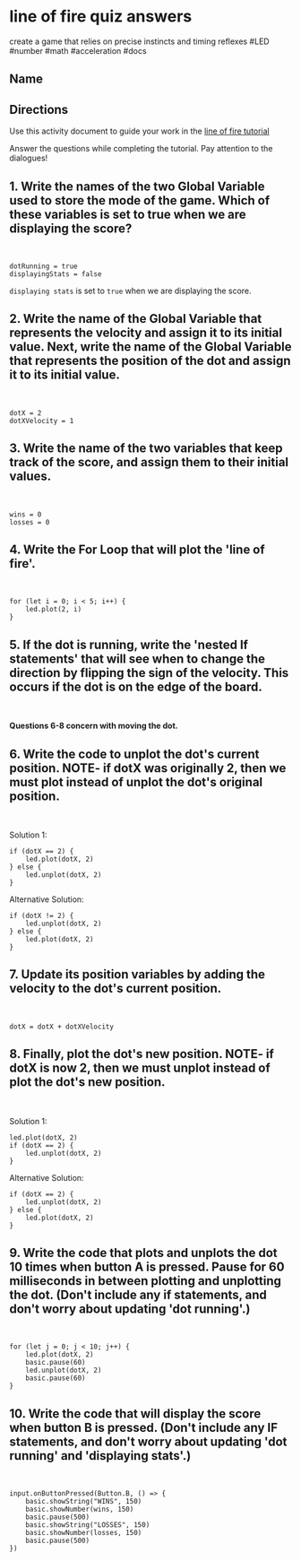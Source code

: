 # line of fire quiz answers

create a game that relies on precise instincts and timing reflexes #LED #number #math #acceleration #docs

## Name

## Directions

Use this activity document to guide your work in the [line of fire tutorial](/microbit/lessons/line-of-fire/tutorial)

Answer the questions while completing the tutorial. Pay attention to the dialogues!

## 1. Write the names of the two Global Variable used to store the mode of the game. Which of these variables is set to true when we are displaying the score?

<br/>

```
dotRunning = true
displayingStats = false
```

`displaying stats` is set to `true` when we are displaying the score.

## 2. Write the name of the Global Variable that represents the velocity and assign it to its initial value. Next, write the name of the Global Variable that represents the position of the dot and assign it to its initial value.

<br/>

```
dotX = 2
dotXVelocity = 1
```

## 3. Write the name of the two variables that keep track of the score, and assign them to their initial values.

<br/>

```
wins = 0
losses = 0
```

## 4. Write the For Loop that will plot the 'line of fire'.

<br/>

```
for (let i = 0; i < 5; i++) {
    led.plot(2, i)
}
```

## 5. If the dot is running, write the 'nested If statements' that will see when to change the direction by flipping the sign of the velocity. This occurs if the dot is on the edge of the board.

<br/>

**Questions 6-8 concern with moving the dot.**

## 6. Write the code to unplot the dot's current position. NOTE- if dotX was originally 2, then we must plot instead of unplot the dot's original position.

<br/>

Solution 1:

```
if (dotX == 2) {
    led.plot(dotX, 2)
} else {
    led.unplot(dotX, 2)
}
```

Alternative Solution:

```
if (dotX != 2) {
    led.unplot(dotX, 2)
} else {
    led.plot(dotX, 2)
}
```

## 7. Update its position variables by adding the velocity to the dot's current position.

<br/>

```
dotX = dotX + dotXVelocity
```

## 8.  Finally, plot the dot's new position.  NOTE- if dotX is now 2, then we must unplot instead of plot the dot's new position.

<br/>

Solution 1:

```
led.plot(dotX, 2)
if (dotX == 2) {
    led.unplot(dotX, 2)
}
```

Alternative Solution:

```
if (dotX == 2) {
    led.unplot(dotX, 2)
} else {
    led.plot(dotX, 2)
}
```

## 9. Write the code that plots and unplots the dot 10 times when button A is pressed. Pause for 60 milliseconds in between plotting and unplotting the dot. (Don't include any if statements, and don't worry about updating 'dot running'.)

<br/>

```
for (let j = 0; j < 10; j++) {
    led.plot(dotX, 2)
    basic.pause(60)
    led.unplot(dotX, 2)
    basic.pause(60)
}
```

## 10. Write the code that will display the score when button B is pressed. (Don't include any IF statements, and don't worry about updating 'dot running' and 'displaying stats'.)

<br/>

```
input.onButtonPressed(Button.B, () => {
    basic.showString("WINS", 150)
    basic.showNumber(wins, 150)
    basic.pause(500)
    basic.showString("LOSSES", 150)
    basic.showNumber(losses, 150)
    basic.pause(500)
})
```

